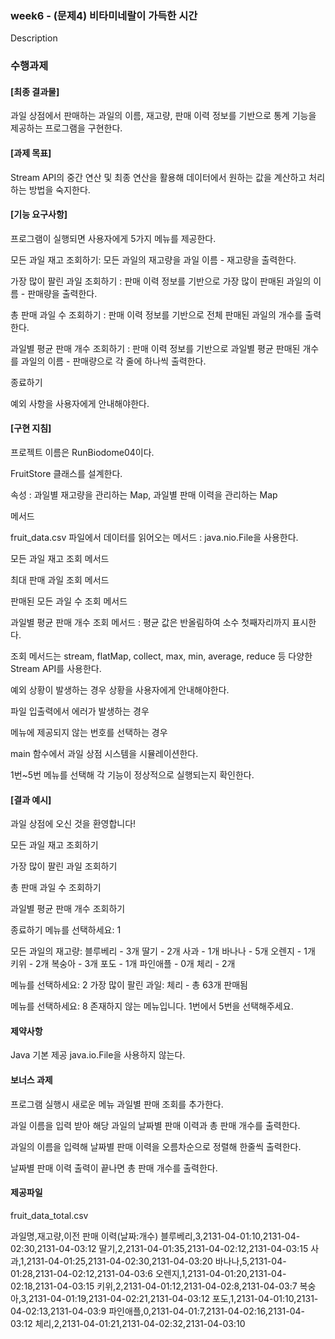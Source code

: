 ### week6 - (문제4) 비타미네랄이 가득한 시간


Description


### 수행과제
#### [최종 결과물]

과일 상점에서 판매하는 과일의 이름, 재고량, 판매 이력 정보를 기반으로 통계 기능을 제공하는 프로그램을 구현한다.

#### [과제 목표]

Stream API의 중간 연산 및 최종 연산을 활용해 데이터에서 원하는 값을 계산하고 처리하는 방법을 숙지한다.

#### [기능 요구사항]

프로그램이 실행되면 사용자에게 5가지 메뉴를 제공한다.

모든 과일 재고 조회하기: 모든 과일의 재고량을 과일 이름 - 재고량을 출력한다.

가장 많이 팔린 과일 조회하기 : 판매 이력 정보를 기반으로 가장 많이 판매된 과일의 이름 - 판매량을 출력한다.

총 판매 과일 수 조회하기 : 판매 이력 정보를 기반으로 전체 판매된 과일의 개수를 출력한다.

과일별 평균 판매 개수 조회하기 : 판매 이력 정보를 기반으로 과일별 평균 판매된 개수를 과일의 이름 - 판매량으로 각 줄에 하나씩 출력한다.

종료하기

예외 사항을 사용자에게 안내해야한다.

#### [구현 지침]

프로젝트 이름은 RunBiodome04이다.

FruitStore 클래스를 설계한다.

속성 : 과일별 재고량을 관리하는 Map, 과일별 판매 이력을 관리하는 Map

메서드

fruit_data.csv 파일에서 데이터를 읽어오는 메서드 : java.nio.File을 사용한다.

모든 과일 재고 조회 메서드

최대 판매 과일 조회 메서드

판매된 모든 과일 수 조회 메서드

과일별 평균 판매 개수 조회 메서드 : 평균 값은 반올림하여 소수 첫째자리까지 표시한다.

조회 메서드는 stream, flatMap, collect, max, min, average, reduce 등 다양한 Stream API를 사용한다.

예외 상황이 발생하는 경우 상황을 사용자에게 안내해야한다.

파일 입출력에서 에러가 발생하는 경우

메뉴에 제공되지 않는 번호를 선택하는 경우

main 함수에서 과일 상점 시스템을 시뮬레이션한다.

1번~5번 메뉴를 선택해 각 기능이 정상적으로 실행되는지 확인한다.

#### [결과 예시]

과일 상점에 오신 것을 환영합니다!

모든 과일 재고 조회하기

가장 많이 팔린 과일 조회하기

총 판매 과일 수 조회하기

과일별 평균 판매 개수 조회하기

종료하기
메뉴를 선택하세요: 1

모든 과일의 재고량:
블루베리 - 3개
딸기 - 2개
사과 - 1개
바나나 - 5개
오렌지 - 1개
키위 - 2개
복숭아 - 3개
포도 - 1개
파인애플 - 0개
체리 - 2개

메뉴를 선택하세요: 2
가장 많이 팔린 과일: 체리 - 총 63개 판매됨

메뉴를 선택하세요: 8
존재하지 않는 메뉴입니다. 1번에서 5번을 선택해주세요.

#### 제약사항
Java 기본 제공 java.io.File을 사용하지 않는다.

#### 보너스 과제
프로그램 실행시 새로운 메뉴 과일별 판매 조회를 추가한다.

과일 이름을 입력 받아 해당 과일의 날짜별 판매 이력과 총 판매 개수를 출력한다.

과일의 이름을 입력해 날짜별 판매 이력을 오름차순으로 정렬해 한줄씩 출력한다.

날짜별 판매 이력 출력이 끝나면 총 판매 개수를 출력한다.



#### 제공파일

fruit_data_total.csv

과일명,재고량,이전 판매 이력(날짜:개수)
블루베리,3,2131-04-01:10,2131-04-02:30,2131-04-03:12
딸기,2,2131-04-01:35,2131-04-02:12,2131-04-03:15
사과,1,2131-04-01:25,2131-04-02:30,2131-04-03:20
바나나,5,2131-04-01:28,2131-04-02:12,2131-04-03:6
오렌지,1,2131-04-01:20,2131-04-02:18,2131-04-03:15
키위,2,2131-04-01:12,2131-04-02:8,2131-04-03:7
복숭아,3,2131-04-01:19,2131-04-02:21,2131-04-03:12
포도,1,2131-04-01:10,2131-04-02:13,2131-04-03:9
파인애플,0,2131-04-01:7,2131-04-02:16,2131-04-03:12
체리,2,2131-04-01:21,2131-04-02:32,2131-04-03:10